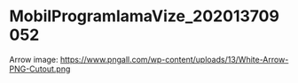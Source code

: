 # MobilProgramlamaVize_202013709052
 
Arrow image: https://www.pngall.com/wp-content/uploads/13/White-Arrow-PNG-Cutout.png
